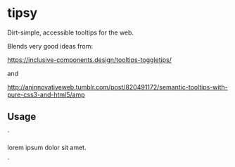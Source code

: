# tipsy
Dirt-simple, accessible tooltips for the web.

Blends very good ideas from:

https://inclusive-components.design/tooltips-toggletips/

and

http://aninnovativeweb.tumblr.com/post/820491172/semantic-tooltips-with-pure-css3-and-html5/amp

## Usage

`<!doctype html>
	<html>
		<head>
			<link rel="stylesheet" type="text/css" href="tipsy.css">
			<script type="text/javascript" src="your-jquery/jquery.min.js"></script>
			<script type="text/javascript" src="tipsy.js"></script>	
		</head>
	<body>
		<p>lorem ipsum <a data-tip="This is the tip.">dolor</a> sit amet.</p>
	</body>
</html>`
